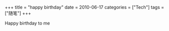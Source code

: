 +++
title = "happy birthday"
date = 2010-06-17
categories = ["Tech"]
tags = ["随笔"]
+++

Happy birthday to me


